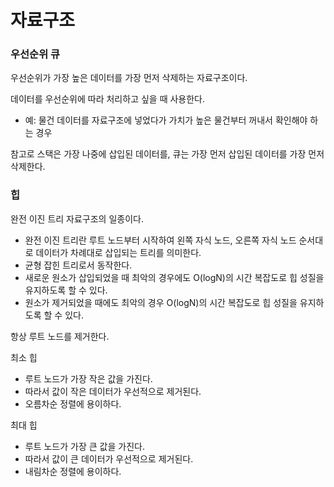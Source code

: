 # 자료구조
### 우선순위 큐
우선순위가 가장 높은 데이터를 가장 먼저 삭제하는 자료구조이다.

데이터를 우선순위에 따라 처리하고 싶을 때 사용한다.
- 예: 물건 데이터를 자료구조에 넣었다가 가치가 높은 물건부터 꺼내서 확인해야 하는 경우

참고로 스택은 가장 나중에 삽입된 데이터를, 큐는 가장 먼저 삽입된 데이터를 가장 먼저 삭제한다.

### 힙
완전 이진 트리 자료구조의 일종이다.
- 완전 이진 트리란 루트 노드부터 시작하여 왼쪽 자식 노드, 오른쪽 자식 노드 순서대로 데이터가 차례대로 삽입되는 트리를 의미한다.
- 균형 잡힌 트리로서 동작한다.
- 새로운 원소가 삽입되었을 때 최악의 경우에도 O(logN)의 시간 복잡도로 힙 성질을 유지하도록 할 수 있다.
- 원소가 제거되었을 때에도 최악의 경우 O(logN)의 시간 복잡도로 힙 성질을 유지하도록 할 수 있다.

항상 루트 노드를 제거한다.

최소 힙 
- 루트 노드가 가장 작은 값을 가진다.
- 따라서 값이 작은 데이터가 우선적으로 제거된다.
- 오름차순 정렬에 용이하다.
  
최대 힙
- 루트 노드가 가장 큰 값을 가진다.
- 따라서 값이 큰 데이터가 우선적으로 제거된다.
- 내림차순 정렬에 용이하다.
